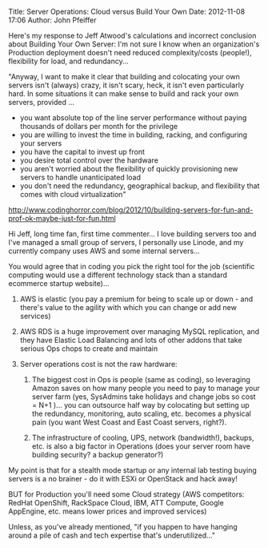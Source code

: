 Title: Server Operations: Cloud versus Build Your Own
Date: 2012-11-08 17:06
Author: John Pfeiffer

Here's my response to Jeff Atwood's calculations and incorrect conclusion about Building Your Own Server: I'm not sure I know when an organization's Production deployment doesn't need reduced
complexity/costs (people!), flexibility for load, and redundancy...

"Anyway, I want to make it clear that building and colocating your own servers isn't (always) crazy, it isn't scary, heck, it isn't even particularly hard. In some situations it can make sense to build and rack your own servers, provided ...

- you want absolute top of the line server performance without paying thousands of dollars per month for the privilege
- you are willing to invest the time in building, racking, and configuring your servers
- you have the capital to invest up front
- you desire total control over the hardware
- you aren't worried about the flexibility of quickly provisioning new servers to handle unanticipated load
- you don't need the redundancy, geographical backup, and flexibility that comes with cloud virtualization"

<http://www.codinghorror.com/blog/2012/10/building-servers-for-fun-and-prof-ok-maybe-just-for-fun.html>


Hi Jeff, long time fan, first time commenter... I love building servers too and I've managed a small group of servers, I personally use Linode, and my currently company uses AWS and some internal servers...

You would agree that in coding you pick the right tool for the job (scientific computing would use a different technology stack than a standard ecommerce startup website)...

1. AWS is elastic (you pay a premium for being to scale up or down - and there's value to the agility with which you can change or add new services)

1. AWS RDS is a huge improvement over managing MySQL replication, and they have Elastic Load Balancing and lots of other addons that take serious Ops chops to create and maintain

1. Server operations cost is not the raw hardware:

    1. The biggest cost in Ops is people (same as coding), so leveraging Amazon saves on how many people you need to pay to manage your server farm (yes, SysAdmins take holidays and change jobs so cost = N+1 )... you can outsource half way by colocating but setting up the redundancy, monitoring, auto scaling, etc. becomes a physical pain (you want West Coast and East Coast  servers, right?).

    1. The infrastructure of cooling, UPS, network (bandwidth!), backups, etc. is also a big factor in Operations (does your server room have building security? a backup generator?)

My point is that for a stealth mode startup or any internal lab testing buying servers is a no brainer - do it with ESXi or OpenStack and hack away!

BUT for Production you'll need some Cloud strategy (AWS competitors: RedHat OpenShift, RackSpace Cloud, IBM, ATT Compute, Google AppEngine, etc. means lower prices and improved services)

Unless, as you've already mentioned, "if you happen to have hanging around a pile of cash and tech expertise that's underutilized..."
